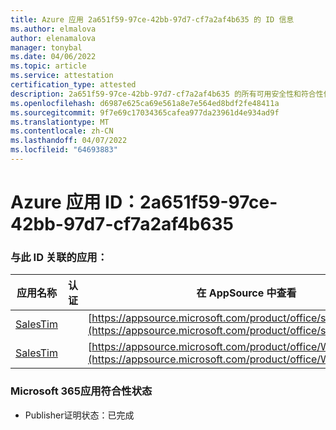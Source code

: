 ```yaml
---
title: Azure 应用 2a651f59-97ce-42bb-97d7-cf7a2af4b635 的 ID 信息
ms.author: elmalova
author: elenamalova
manager: tonybal
ms.date: 04/06/2022
ms.topic: article
ms.service: attestation
certification_type: attested
description: 2a651f59-97ce-42bb-97d7-cf7a2af4b635 的所有可用安全性和符合性信息。
ms.openlocfilehash: d6987e625ca69e561a8e7e564ed8bdf2fe48411a
ms.sourcegitcommit: 9f7e69c17034365cafea977da23961d4e934ad9f
ms.translationtype: MT
ms.contentlocale: zh-CN
ms.lasthandoff: 04/07/2022
ms.locfileid: "64693883"
---
```

# <a name="azure-app-id-2a651f59-97ce-42bb-97d7-cf7a2af4b635"></a>Azure 应用 ID：2a651f59-97ce-42bb-97d7-cf7a2af4b635


### <a name="apps-associated-with-this-id"></a>与此 ID 关联的应用：
| **应用名称** | **认证** | **在 AppSource 中查看** |
|--------------|---------------|-----------------------|
| [SalesTim](../forward/salestim.salestim.md) |  | [https://appsource.microsoft.com/product/office/salestim.salestim](https://appsource.microsoft.com/product/office/salestim.salestim) |
| [SalesTim](../forward/WA200001393.md) |  | [https://appsource.microsoft.com/product/office/WA200001393](https://appsource.microsoft.com/product/office/WA200001393) |

### <a name="microsoft-365-app-compliance-status"></a>Microsoft 365应用符合性状态
- Publisher证明状态：已完成
